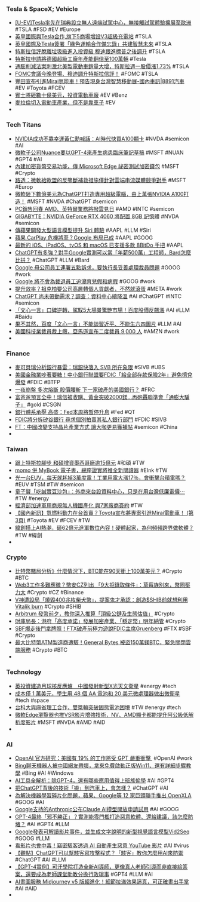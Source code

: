 ### Tesla & SpaceX; Vehicle
- [[U-EV]Tesla率先在瑞典設立無人遠端試駕中心，無接觸試駕體驗擴展至歐洲](https://news.u-car.com.tw/news/article/74334) #TSLA #FSD #EV #Europe
- [英皇國際與Tesla合作,旗下5商場增設V3超級充電站](https://news.cnyes.com/news/id/5119852) #TSLA
- [英皇國際及Tesla簽署「綠色運輸合作備忘錄」共建智慧未來](https://today.line.me/hk/v2/article/BEP8jOQ) #TSLA
- [特斯拉信評脫離垃圾級進入投資級 穆迪跟進標普之後調升](https://udn.com/news/story/6811/7045090) #TSLA
- [特斯拉申請將德國超級工廠年產能翻倍至100萬輛](https://news.cnyes.com/news/id/5120152) #Tesla
- [通膨削減法案刺激北美製電動車銷量大增，特斯拉週一股價漲1.73%](https://tw.stock.yahoo.com/news/通膨削減法案刺激北美製電動車銷量大增-特斯拉週-股價漲1-73-004514463.html) #TSLA
- [FOMC會議今晚登場、穆迪調升特斯拉信評！](https://news.cnyes.com/news/id/5121144) #FOMC #TSLA
- [豐田宣布引進Mirai氫能車！預告現身台灣智慧移動展-國內車訊|8891汽車](https://c.8891.com.tw/news/16578) #EV #Toyota #FCEV
- [賓士將砸數十億美元，投資電動車廠](https://technews.tw/2023/03/20/benz-to-spend-billions-investing-in-electric-car-factory/) #EV #Benz
- [麥拉倫切入電動車產業，但不是靠車子](https://finance.technews.tw/2023/03/20/mclaren-inverter-ev-industry/) #EV
-
### Tech Titans
- [NVIDIA成功不靠幸運黃仁勳喊話：AI時代快買A100顯卡](https://news.xfastest.com/nvidia/125576/nvidia-43/) #NVDA #semicon #AI
- [微軟子公司Nuance要以GPT-4來產生病患臨床筆記草稿](https://www.ithome.com.tw/news/156015) #MSFT #NUAN #GPT4 #AI
- [內建加密貨幣交易功能，傳 Microsoft Edge 祕密測試加密錢包](https://technews.tw/2023/03/20/testing-a-built-in-crypto-wallet-in-microsoft-edge/) #MSFT #Crypto
- [路透：微軟給歐盟的反壟斷補救措施僅針對雲端串流媒體競爭對手](https://m.cnyes.com/news/id/5117533) #MSFT #Europ
- [微軟砸下數億美元為ChatGPT打造專用超級電腦，由上萬張NVIDIA A100打造！](https://www.techbang.com/posts/104657-microsoft-spent-hundreds-of-millions-of-dollars-to-build-a) #MSFT #NVDA #ChatGPT #semicon
- [PC銷售回春 AMD、英特爾業務將撥雲見日](https://news.cnyes.com/news/id/5117549) #AMD #INTC #semicon
- [GIGABYTE：NVIDIA GeForce RTX 4060 將配置 8GB 記憶體](https://benchlife.info/gigabyte-confirm-geforce-rtx-4060-with-8gb-vram/) #NVDA #semicon
- [傳蘋果開發大型語言模型提升 Siri 體驗](https://technews.tw/2023/03/21/apple-is-reportedly-experimenting-with-language-generating-ai/) #AAPL #LLM #Siri
- [蘋果 CarPlay 危機將至？Google 布局已成](https://technews.tw/2023/03/21/apple-carplay-vs-google-android-automotive/) #AAPL #GOOG
- [最新的 iOS、iPadOS、tvOS 和 macOS 已支援多款 8BitDo 手把](https://chinese.engadget.com/8bitdo-controllers-now-work-with-apple-devices-070036681.html) #AAPL
- [ChatGPT有多強？對手Google實測可以當「年薪500萬」工程師，Bard怎麼比拼？](https://www.bnext.com.tw/article/74494/google-testing-acing-new-nthe-pntl) #ChatGPT #LLM #Bard
- [Google 母公司員工連署五點訴求，要執行長妥善處理裁員問題](https://today.line.me/tw/v2/article/7N08wNm) #GOOG #work
- [Google 將不會為裁退員工追溯育兒假和病假](https://chinese.engadget.com/google-將不會為裁退員工追溯育兒假和病假-063054064.html) #GOOG #work
- [提升效率？祖克柏要公司高層轉個人貢獻者，不然就滾蛋](https://technews.tw/2023/03/21/mark-zuckerberg-3/) #META #work
- [ChatGPT 尚未帶動需求？調查：資料中心續降溫](https://technews.tw/2023/03/21/chatgpt-data-center/) #AI #ChatGPT #INTC #semicon
- [「文心一言」口碑逆轉，駕馭5大場景驚艷市場！百度股價反飆漲](https://www.bnext.com.tw/article/74490/ernie-bot-cn-min-turn-plus-) #AI #LLM #Baidu
- [果不其然，百度「文心一言」不能談習近平、不能生六四圖片](https://www.inside.com.tw/article/31066-ChatGPT-AI-China) #LLM #AI
- [美國科技業裁員裁上癮，亞馬遜宣布二度裁員 9,000 人](https://technews.tw/2023/03/21/amazon-announces-9000-layoffs-in-2nd-degree/) #AMZN #work
-
### Finance
- [麥可貝瑞分析銀行暴雷：瑞銀快落入 SVB 所在象限](https://finance.technews.tw/2023/03/21/michael-burry-svb-ubs-group-ag/) #SIVB #UBS
- [美國金融業吵著要糖！中小銀行聯盟要FDIC「給全部存款保險2年」避免擠兌爆發](https://www.blocktempo.com/us-midsize-banks-seek-fdic-insurance/) #FDIC #BTFP
- [一夜崩盤 多次熔斷 股價腰斬 下一家破產的美國銀行？](https://news.cnyes.com/news/id/5117564) #FRC
- [富爸爸預言全中！瑞信被收購、黃金突破2000鎂…再砲轟聯準會「通膨大騙子」](https://www.blocktempo.com/kiyosaki-warns-u-s-inflation-is-now-systemic/) #gold #CSGN
- [銀行體系承壓 高盛：Fed本周將暫停升息](https://news.cnyes.com/news/id/5117507) #Fed #QT
- [FDIC將分拆矽谷銀行 尋求個別拍賣其私人銀行部門](https://news.cnyes.com/news/id/5117513) #FDIC #SIVB
- [FT：中國改變支持晶片產業方式 讓大咖更易獲補貼](https://news.cnyes.com/news/id/5117643) #semicon #China
-
### Taiwan
- [跟上特斯拉腳步 和碩增資墨西哥廠逾15億元](https://ec.ltn.com.tw/article/breakingnews/4246868) #和碩 #TW
- [momo 併 MyBook 電子書，總座證實將推全新閱讀器](https://technews.tw/2023/03/21/president-jeff-ku-looking-forward-to-momo-this-year/) #EInk #TW
- [光一台EUV，每天就耗掉3萬度電！工業用電大漲17％，會衝擊台積電嗎？](https://www.bnext.com.tw/article/74507/tssmc-euv-pg-cost-impact) #EUV #TSM #TW #semicon
- [童子賢「吃誠實豆沙包」：外商來台設資料中心，只是在用台灣低廉電價⋯](https://www.bnext.com.tw/article/74504/tongtzuhs-tw-elec-price-cheap) #TW #energy
- [經濟部加速軍用商規無人機國產化 與7家廠商簽約](https://m.cnyes.com/news/id/5117623) #TW
- [【國內新訊】氫燃料動力在台首賣？Toyota宣布將專案引進Mirai電動車！ (第3頁)](https://m.mobile01.com/topicdetail.php?f=264&p=3&t=6758523) #Toyota #EV #FCEV #TW
- [緯創搭上AI熱潮，砸62億元進軍數位內容！硬體起家，為何頻頻跨界做軟體？](https://www.bnext.com.tw/article/74493/wistron-bot) #TW #緯創
-
### Crypto
- [比特幣賭局分析》什麼情況下，BTC能在90天衝上100萬美元？](https://www.blocktempo.com/bitcoin-hits-1-million-bet-in-90-days/) #Crypto #BTC
- [Web3工作多難應徵？幣安CZ列出 「9大拒錄取條件」：草莓族別來，幣圈壓力大](https://www.blocktempo.com/work-in-binance-do-and-dont/) #Crypto #CZ #Binance
- [V神遭設局「燒毀400兆枚柴犬幣」，提案鬼才承認：創造$SHIB前就想利用Vitalik burn](https://www.blocktempo.com/who-came-up-with-the-idea-to-send-shib-token-to-vitalik-wallet/) #Crypto #SHIB
- [Arbitrum 發幣前夕，教你深入推算「頂級公鏈及生態估值」](https://www.blocktempo.com/arbitrum-token-releaseing-value-model/) #Crypto
- [財庫局長：港府「高度承諾」發展加密產業、「穩定幣」明年納管](https://blockcast.it/2023/03/20/hkma-working-on-regulatory-regime-for-stablecoins-with-an-aim-to-implement-in-2024/) #Crypto
- [SBF爆走後門拿牌照！FTX破產前極力遊說FDIC主席Gruenberg](https://www.blocktempo.com/sbf-shilled-ftx-risk-model-to-fdic-chairman-gruenberg-prior-collapse/) #FTX #SBF #Crypto
- [最大比特幣ATM製造商遭駭！General Bytes 被盜150萬鎂BTC，緊急關閉雲端服務](https://www.blocktempo.com/bitcoin-atm-maker-general-bytes-shuts-down-its-cloud-service-after-hacker/) #Crypto #BTC
-
### Technology
- [英投資建造月球核反應爐　中國發射新型X光天文衛星](https://www.technice.com.tw/outbound/news/42887/) #energy #tech
- [成本僅 1 萬美元，學生用 48 個 AA 電池和 20 美元微處理器做出微衛星](https://technews.tw/2023/03/20/sbudnik-satellite-aa-battery/) #tech #space
- [台科大與麻省理工合作，雙槳輪突破固態電池困境](https://technews.tw/2023/03/20/double-paddle-wheel-breaks-through-solid-state-battery-dilemma/) #TW #energy #tech
- [微軟Edge瀏覽器也推VSR影片增強技術，NV、AMD顯卡都能提升阿公級低解析度影片](https://www.techbang.com/posts/104435-microsoft-edge-rescues-low-definition-old-videos-and-becomes) #MSFT #NVDA #AMD #AID
-
### AI
- [OpenAI 官方研究：美國有 19% 的工作將受 GPT 嚴重衝擊 ](https://www.inside.com.tw/article/31071-openAI-new-study) #OpenAI #work
- [Bing聊天機器人被中國網友帶壞，拿來免費啟動正版Win11、還有詳細步驟教學](https://www.techbang.com/posts/104829-bing-ai-was-played-bad-by-netizens-teach-you-to-start-the) #Bing #AI #Windows
- [AI工具全解析：除GPT-4，還有哪些應用值得上班族偷學](https://www.gvm.com.tw/article/100883) #AI #GPT4
- [把ChatGPT背後的技術「搬」到汽車上，會怎樣？](https://www.techbang.com/posts/104825-chatgpt-moved-car) #ChatGPT #AI
- [為解決機器學習碎片化問題，蘋果、Google等 12 家巨頭聯手推出 OpenXLA](https://www.techbang.com/posts/104596-in-order-to-solve-the-problem-of-machine-learning) #GOOG #AI
- [Google支持的Anthropic公布Claude AI模型開放申請試用](https://www.ithome.com.tw/news/156012) #AI #GOOG
- [GPT-4最終「邪不勝正」？實測能零門檻打造惡意軟體、還給建議，該怎麼防堵？](https://www.bnext.com.tw/article/74501/gpt-4-fishing-email-malware) #AI #GPT4 #LLM
- [Google發表可解讀影片事件，並生成文字說明的新型視覺語言模型Vid2Seq](https://www.ithome.com.tw/news/156010) #GOOG #LLM
- [看影片也會中毒！竊密駭客透過 AI 自動產生惡意 YouTube 影片](https://technews.tw/2023/03/21/watching-videos-can-also-be-poisoned/) #AI #virus
- [【觀點】ChatGPT可以幫駭客寫攻擊程式？「駭客」教你怎麼用AI來防禦](https://www.bnext.com.tw/article/74484/chatgpt-security-hack) #ChatGPT #AI #LLM
- [【GPT-4實例】可汗學院打造全新AI導師，更像真人老師引導而非直接給答案，還要成為老師課堂助教分擔行政瑣事](https://www.ithome.com.tw/news/156009) #GPT4 #LLM #AI
- [AI畫圖服務 Midjourney v5 版超進化！細節拉滿效果逼真，可正確畫出手掌](https://www.techbang.com/posts/104782-midjourney-v5-a-commercial-ai-image-generation-service-is) #AI #AID
-